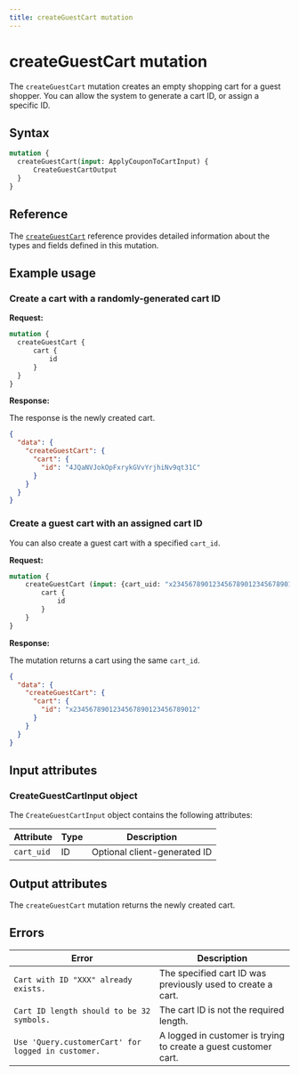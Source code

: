 ```yaml
---
title: createGuestCart mutation
---
```


# createGuestCart mutation

The `createGuestCart` mutation creates an empty shopping cart for a guest shopper. You can allow the system to generate a cart ID, or assign a specific ID.

## Syntax

```graphql
mutation {
  createGuestCart(input: ApplyCouponToCartInput) {
      CreateGuestCartOutput
  }
}
```

## Reference

The [`createGuestCart`](https://developer.adobe.com/commerce/webapi/graphql-api/index.html#mutation-createGuestCart) reference provides detailed information about the types and fields defined in this mutation.

## Example usage

### Create a cart with a randomly-generated cart ID

**Request:**

```graphql
mutation {
  createGuestCart {
      cart {
          id
      }
  }
}
```

**Response:**

The response is the newly created cart.

```json
{
  "data": {
    "createGuestCart": {
      "cart": {
        "id": "4JQaNVJokOpFxrykGVvYrjhiNv9qt31C"
      }
    }
  }
}
```

### Create a guest cart with an assigned cart ID

You can also create a guest cart with a specified `cart_id`.

**Request:**

```graphql
mutation {
    createGuestCart (input: {cart_uid: "x2345678901234567890123456789012"}) {
        cart {
            id
        }
    }
}
```

**Response:**

The mutation returns a cart using the same `cart_id`.

```json
{
  "data": {
    "createGuestCart": {
      "cart": {
        "id": "x2345678901234567890123456789012"
      }
    }
  }
}
```

## Input attributes

### CreateGuestCartInput object

The `CreateGuestCartInput` object contains the following attributes:

Attribute | Type | Description
--- |----| ---
`cart_uid` | ID | Optional client-generated ID

## Output attributes

The `createGuestCart` mutation returns the newly created cart.

## Errors

Error | Description
--- | ---
`Cart with ID "XXX" already exists.` | The specified cart ID was previously used to create a cart.
`Cart ID length should to be 32 symbols.` | The cart ID is not the required length.
`Use 'Query.customerCart' for logged in customer.` | A logged in customer is trying to create a guest customer cart.
